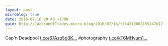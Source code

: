```yaml
---
layout: post
microblog: true
date: 2016-07-16 20:40 +1300
guid: http://JacksonOfTrades.micro.blog/2016/07/16/t754219062155247617.html
---
```

Cap'n Deadpool [t.co/67Azo5g3K...](https://t.co/67Azo5g3KG) #photography [t.co/kT6MHyum1...](https://t.co/kT6MHyum1D)
